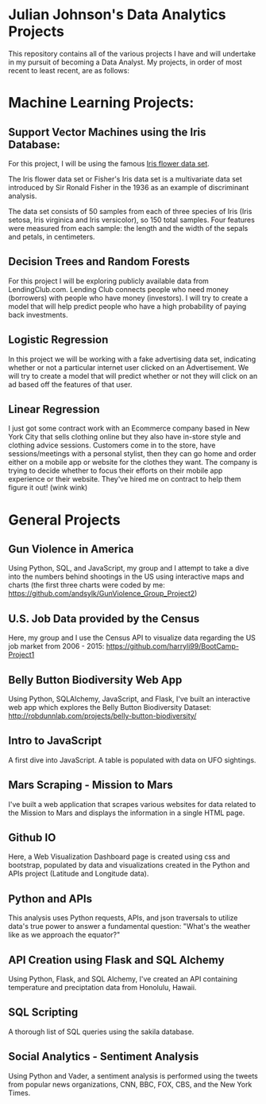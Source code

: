 # Julian Johnson's Data Analytics Projects

This repository contains all of the various projects I have and will undertake in my pursuit of becoming a Data Analyst. My projects, in order of most recent to least recent, are as follows:

# Machine Learning Projects:

## Support Vector Machines using the Iris Database:
For this project, I will be using the famous [Iris flower data set](http://en.wikipedia.org/wiki/Iris_flower_data_set). 

The Iris flower data set or Fisher's Iris data set is a multivariate data set introduced by Sir Ronald Fisher in the 1936 as an example of discriminant analysis. 

The data set consists of 50 samples from each of three species of Iris (Iris setosa, Iris virginica and Iris versicolor), so 150 total samples. Four features were measured from each sample: the length and the width of the sepals and petals, in centimeters.

## Decision Trees and Random Forests
For this project I will be exploring publicly available data from LendingClub.com. Lending Club connects people who need money (borrowers) with people who have money (investors). I will try to create a model that will help predict people who have a high probability of paying back investments. 

## Logistic Regression
In this project we will be working with a fake advertising data set, indicating whether or not a particular internet user clicked on an Advertisement. We will try to create a model that will predict whether or not they will click on an ad based off the features of that user.

## Linear Regression
I just got some contract work with an Ecommerce company based in New York City that sells clothing online but they also have in-store style and clothing advice sessions. Customers come in to the store, have sessions/meetings with a personal stylist, then they can go home and order either on a mobile app or website for the clothes they want. The company is trying to decide whether to focus their efforts on their mobile app experience or their website. They've hired me on contract to help them figure it out! (wink wink)

# General Projects

## Gun Violence in America
Using Python, SQL, and JavaScript, my group and I attempt to take a dive into the numbers behind shootings in the US using interactive maps and charts (the first three charts were coded by me: https://github.com/andsylk/GunViolence_Group_Project2)

## U.S. Job Data provided by the Census
Here, my group and I use the Census API to visualize data regarding the US job market from 2006 - 2015: https://github.com/harryli99/BootCamp-Project1

## Belly Button Biodiversity Web App
Using Python, SQLAlchemy, JavaScript, and Flask, I've built an interactive web app which explores the Belly Button Biodiversity Dataset: http://robdunnlab.com/projects/belly-button-biodiversity/

## Intro to JavaScript
A first dive into JavaScript. A table is populated with data on UFO sightings.

## Mars Scraping - Mission to Mars
I've built a web application that scrapes various websites for data related to the Mission to Mars and displays the information in a single HTML page.

## Github IO
Here, a Web Visualization Dashboard page is created using css and bootstrap, populated by data and visualizations created in the Python and APIs project (Latitude and Longitude data).

## Python and APIs
This analysis uses Python requests, APIs, and json traversals to utilize data's true power to answer a fundamental question: "What's the weather like as we approach the equator?"

## API Creation using Flask and SQL Alchemy
Using Python, Flask, and SQL Alchemy, I've created an API containing temperature and preciptation data from Honolulu, Hawaii.

## SQL Scripting
A thorough list of SQL queries using the sakila database.

## Social Analytics - Sentiment Analysis
Using Python and Vader, a sentiment analysis is performed using the tweets from popular news organizations, CNN, BBC, FOX, CBS, and the New York Times.

